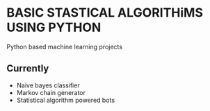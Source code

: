 # BASIC STASTICAL ALGORITHiMS USING PYTHON
Python based machine learning projects

## Currently
- Naive bayes classifier
- Markov chain generator
- Statistical algorithm powered bots
